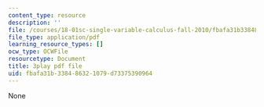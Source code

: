```yaml
---
content_type: resource
description: ''
file: /courses/18-01sc-single-variable-calculus-fall-2010/fbafa31b338486321079d73375390964_13UPhn32Mjs.pdf
file_type: application/pdf
learning_resource_types: []
ocw_type: OCWFile
resourcetype: Document
title: 3play pdf file
uid: fbafa31b-3384-8632-1079-d73375390964
---
```

None

